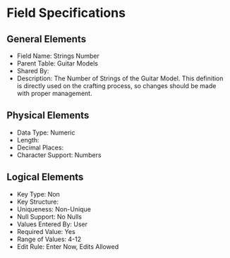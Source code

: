 # Field Specifications

## General Elements

- Field Name: Strings Number
- Parent Table: Guitar Models
- Shared By: 
- Description: The Number of Strings of the Guitar Model. This definition is directly used on the crafting process, so changes should be made with proper management.

## Physical Elements

- Data Type: Numeric
- Length: 
- Decimal Places: 
- Character Support: Numbers

## Logical Elements

- Key Type: Non
- Key Structure:
- Uniqueness: Non-Unique
- Null Support: No Nulls
- Values Entered By: User
- Required Value: Yes
- Range of Values: 4-12
- Edit Rule: Enter Now, Edits Allowed
